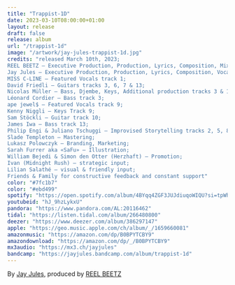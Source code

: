 ```yaml
---
title: "Trappist-1D"
date: 2023-03-10T08:00:00+01:00
layout: release
draft: false
release: album
url: "/trappist-1d"
image: "/artwork/jay-jules-trappist-1d.jpg"
credits: "released March 10th, 2023;
REEL BEETZ – Executive Production, Production, Lyrics, Composition, Mix, Drums, Sampling, Bass, Keys, Percussion;
Jay Jules – Executive Production, Production, Lyrics, Composition, Vocals, Sampling, Bass, Keys, Guitars, Percussion;
MISS C-LINE – Featured Vocals track 1;
David Friedli – Guitars tracks 3, 6, 7 & 13;
Nicolas Müller – Bass, Djembe, Keys, Additional production tracks 3 & 11;
Léonard Cordier – Bass track 3;
ape jewel$ – Featured Vocals track 9;
Kenny Niggli – Keys Track 9;
Sam Stöckli – Guitar track 10;
James Iwa – Bass track 13;
Philip Engi & Juliano Tschuggi – Improvised Storytelling tracks 2, 5, 8, 12;
Slade Templeton – Mastering;
Lukasz Polowczyk – Branding, Marketing;
Sarah Furrer aka «SaFu» – Illustration;
William Bejedi & Simon den Otter (Herzhaft) – Promotion;
Ivan (Midnight Rush) – strategic input;
Lilian Salathé – visual & friendly input;
Friends & Family for constructive feedback and constant support"
color: "#7fc1b7"
color: "#ebd499"
spotify: "https://open.spotify.com/album/4BYqq4ZGF3JUJdiuqoWIQU?si=tpWh5li_TUealSsp1MlPGg"
youtubeid: "hJ_9hzLykxU"
pandora: "https://www.pandora.com/AL:20116462"
tidal: "https://listen.tidal.com/album/266480800"
deezer: "https://www.deezer.com/album/386297147"
apple: "https://geo.music.apple.com/ch/album/_/1659660081"
amazonmusic: "https://amazon.com/dp/B0BPYTCBY9"
amazondownload: "https://amazon.com/dp/_/B0BPYTCBY9"
mx3audio: "https://mx3.ch/jayjules"
bandcamp: "https://jayjules.bandcamp.com/album/trappist-1d"
---
```


By [Jay Jules](https://jayjules.net), produced by [REEL BEETZ](https://reelbeetz.ch)